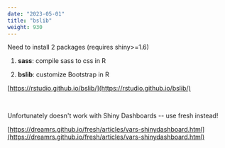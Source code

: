 ```yaml
---
date: "2023-05-01"
title: "bslib"
weight: 930
---
```


Need to install 2 packages (requires shiny>=1.6)

1. **sass**: compile sass to css in R

2. **bslib**: customize Bootstrap in R

[https://rstudio.github.io/bslib/](https://rstudio.github.io/bslib/)

<br>
    
Unfortunately doesn't work with Shiny Dashboards -- use fresh instead!

[https://dreamrs.github.io/fresh/articles/vars-shinydashboard.html](https://dreamrs.github.io/fresh/articles/vars-shinydashboard.html)

